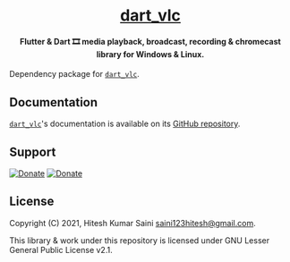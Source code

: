 <h1 align="center"><a href="https:///github.com/alexmercerind/dart_vlc">dart_vlc</a></h1>
<h4 align="center">Flutter & Dart 🎞 media playback, broadcast, recording & chromecast library for Windows & Linux.</h4>

Dependency package for [`dart_vlc`](https:///github.com/alexmercerind/dart_vlc).

## Documentation

[`dart_vlc`](https:///github.com/alexmercerind/dart_vlc)'s documentation is available on its [GitHub repository](https://github.com/alexmercerind/dart_vlc).

## Support

[![Donate](https://img.shields.io/badge/Donate-PayPal-blue.svg)](https://paypal.me/alexmercerind)
[![Donate](https://img.shields.io/badge/buy%20me%20a%20coffee-donate-yellow)](https://buymeacoffee.com/alexmercerind)

## License

Copyright (C) 2021, Hitesh Kumar Saini <saini123hitesh@gmail.com>.

This library & work under this repository is licensed under GNU Lesser General Public License v2.1.
